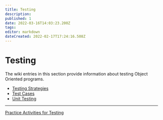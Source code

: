 ```yaml
---
title: Testing
description: 
published: 1
date: 2022-03-16T14:03:23.200Z
tags: 
editor: markdown
dateCreated: 2022-02-17T17:24:16.508Z
---
```


# Testing
The wiki entries in this section provide information about testing Object Oriented programs.

- [Testing Strategies](/testing/testing)
- [Test Cases](/testing/testCases)
- [Unit Testing](/testing/unitTesting)

---
[Practice Activities for Testing](/practiceActivities/testing)
